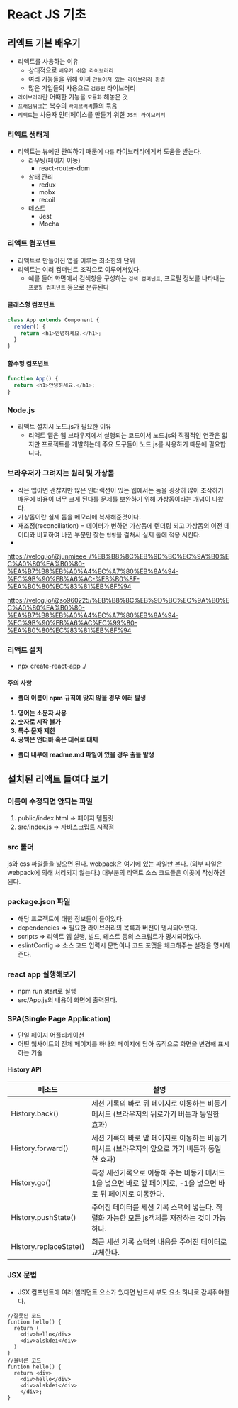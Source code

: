 # React JS 기초

## 리엑트 기본 배우기

- 리액트를 사용하는 이유
  - 상대적으로 `배우기 쉬운 라이브러리`
  - 여러 기능들을 위해 이미 `만들어져 있는 라이브러리 환경`
  - 많은 기업들의 사용으로 `검증된` 라이브러리
- `라이브러리`란 어떠한 기능을 `모듈화` 해놓은 것
- `프래임워크`는 복수의 `라이브러리`들의 묶음
- `리엑트`는 사용자 인터페이스를 만들기 위한 `JS의 라이브러리`

### 리액트 생태계

- 리액트는 뷰에만 관여하기 때문에 `다른` 라이브러리에게서 도움을 받는다.
  - 라우팅(페이지 이동)
    - react-router-dom
  - 상태 관리
    - redux
    - mobx
    - recoil
  - 테스트
    - Jest
    - Mocha

### 리액트 컴포넌트

- 리액트로 만들어진 앱을 이루는 최소한의 단위
- 리액트는 여러 컴퍼넌트 조각으로 이루어져있다.
  - 예를 들어 화면에서 검색창을 구성하는 `검색 컴퍼넌트`, 프로필 정보를 나타내는 `프로필 컴퍼넌트` 등으로 분류된다

#### 클래스형 컴포넌트

```js
class App extends Component {
  render() {
    return <h1>안녕하세요.</h1>;
  }
}
```

#### 함수형 컴포넌트

```js
function App() {
  return <h1>안녕하세요.</h1>;
}
```

### Node.js

- 리액트 설치시 노드.js가 필요한 이유
  - 리액트 앱은 웹 브라우저에서 실행되는 코드여서 노드.js와 직접적인 연관은 없지만 프로젝트를 개발하는데 주요 도구들이 노드.js를 사용하기 때문에 필요합니다.

### 브라우저가 그려지는 원리 및 가상돔

- 작은 앱이면 괜찮지만 많은 인터랙션이 있는 웹에서는 돔을 굉장히 많이 조작하기 때문에 비용이 너무 크게 된다를 문제를 보완하기 위해 가상돔이라는 개념이 나왔다.
- 가상돔이란 실제 돔을 메모리에 복사해준것이다.
- 재조정(reconciliation) = 데이터가 변하면 가상돔에 렌더링 되고 가상돔의 이전 데이터와 비교하여 바뀐 부분만 찾는 `딥핑`을 걸쳐서 실제 돔에 적용 시킨다.
- 

https://velog.io/@junmieee_/%EB%B8%8C%EB%9D%BC%EC%9A%B0%EC%A0%80%EA%B0%80-%EA%B7%B8%EB%A0%A4%EC%A7%80%EB%8A%94-%EC%9B%90%EB%A6%AC-%EB%B0%8F-%EA%B0%80%EC%83%81%EB%8F%94

https://velog.io/@so960225/%EB%B8%8C%EB%9D%BC%EC%9A%B0%EC%A0%80%EA%B0%80-%EA%B7%B8%EB%A0%A4%EC%A7%80%EB%8A%94-%EC%9B%90%EB%A6%AC%EC%99%80-%EA%B0%80%EC%83%81%EB%8F%94

### 리액트 설치

- npx create-react-app ./

<h4> 주의 사항

- 폴더 이름이 npm 규칙에 맞지 않을 경우 에러 발생

1. 영어는 소문자 사용
2. 숫자로 시작 불가
3. 특수 문자 제한
4. 공백은 언더바 혹은 대쉬로 대체

- 폴더 내부에 readme.md 파일이 있을 경우 출돌 발생

## 설치된 리액트 들여다 보기

### 이름이 수정되면 안되는 파일

1. public/index.html => 페이지 템플릿
2. src/index.js => 자바스크립트 시작점

### src 폴더

js와 css 파일들을 넣으면 된다.
webpack은 여기에 있는 파일만 본다. (외부 파일은 webpack에 의해 처리되지 않는다.)
대부분의 리액트 소스 코드들은 이곳에 작성하면 된다.

### package.json 파일

- 해당 프로젝트에 대한 정보들이 들어있다.
- dependencies => 필요한 라이브러리의 목록과 버전이 명시되어있다.
- scripts => 리액트 앱 실행, 빌드, 테스트 등의 스크립트가 명시되어있다.
- eslintConfig => 소스 코드 입력시 문법이나 코드 포맷을 체크해주는 설정을 명시해 준다.

### react app 실행해보기

- npm run start로 실행
- src/App.js의 내용이 화면에 출력된다.

### SPA(Single Page Application)

- 단일 페이지 어플리케이션
- 어떤 웹사이트의 전체 페이지를 하나의 페이지에 담아 동적으로 화면을 변경해 표시하는 기술

#### History API

| 메소드 | 설명 |
|------|------|
History.back()|세션 기록의 바로 뒤 페이지로 이동하는 비동기 메서드 (브라우저의 뒤로가기 버튼과 동일한 효과)
History.forward()|세션 기록의 바로 앞 페이지로 이동하는 비동기 메서드 (브라우저의 앞으로 가기 버튼과 동일한 효과)
History.go()|특정 세션기록으로 이동해 주는 비동기 메서드 1을 넣으면 바로 앞 페이지로, -1을 넣으면 바로 뒤 페이지로 이동한다.
History.pushState()|주어진 데이터를 세션 기록 스택에 넣는다. 직렬화 가능한 모든 js객체를 저장하는 것이 가능하다.
History.replaceState()|최근 세션 기록 스택의 내용을 주어진 데이터로 교체한다.

### JSX 문법

- JSX 컴포넌트에 여러 엘리먼트 요소가 있다면 반드시 부모 요소 하나로 감싸줘야한다.

```JSX
//잘못된 코드
funtion hello() {
  return (
    <div>hello</div>
    <div>alskdei</div>
  )
}
//올바른 코드
funtion hello() {
  return <div>
    <div>hello</div>
    <div>alskdei</div>
    </div>;
}
```
